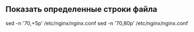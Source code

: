 Показать определенные строки файла
-----------------------------------
 sed -n '70,+5p' /etc/nginx/nginx.conf
 sed -n '70,80p' /etc/nginx/nginx.conf
